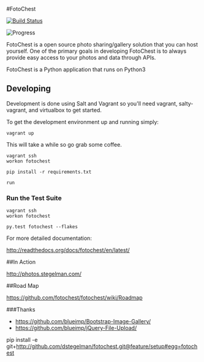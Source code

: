 #FotoChest

[![Build Status](https://secure.travis-ci.org/fotochest/fotochest.png?branch=master)](http://travis-ci.org/fotochest/fotochest)

![Progress](http://progressed.io/bar/60)

FotoChest is a open source photo sharing/gallery solution that you can host yourself.  One of the primary goals
in developing FotoChest is to always provide easy access to your photos and data through APIs.

FotoChest is a Python application that runs on Python3

## Developing

Development is done using Salt and Vagrant so you'll need vagrant, salty-vagrant, and virtualbox to get started.

To get the development environment up and running simply:

```
vagrant up
```

This will take a while so go grab some coffee.

```
vagrant ssh
workon fotochest

pip install -r requirements.txt

run

```

### Run the Test Suite

```
vagrant ssh
workon fotochest

py.test fotochest --flakes
```


For more detailed documentation:


http://readthedocs.org/docs/fotochest/en/latest/


##In Action

http://photos.stegelman.com/

##Road Map

https://github.com/fotochest/fotochest/wiki/Roadmap

###Thanks

* https://github.com/blueimp/Bootstrap-Image-Gallery/
* https://github.com/blueimp/jQuery-File-Upload/


pip install -e git+http://github.com/dstegelman/fotochest.git@feature/setup#egg=fotochest
